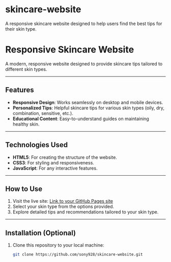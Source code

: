 # skincare-website
A responsive skincare website designed to help users find the best tips for their skin type.
# Responsive Skincare Website  

A modern, responsive website designed to provide skincare tips tailored to different skin types.  

---

## Features  
- **Responsive Design**: Works seamlessly on desktop and mobile devices.  
- **Personalized Tips**: Helpful skincare tips for various skin types (oily, dry, combination, sensitive, etc.).  
- **Educational Content**: Easy-to-understand guides on maintaining healthy skin.  

---

## Technologies Used  
- **HTML5**: For creating the structure of the website.  
- **CSS3**: For styling and responsiveness.  
- **JavaScript**: For any interactive features.  

---

## How to Use  
1. Visit the live site: [Link to your GitHub Pages site](https://sony928.github.io/skincare-website)  
2. Select your skin type from the options provided.  
3. Explore detailed tips and recommendations tailored to your skin type.  

---

## Installation (Optional)  
1. Clone this repository to your local machine:  
   ```bash
   git clone https://github.com/sony928/skincare-website.git

